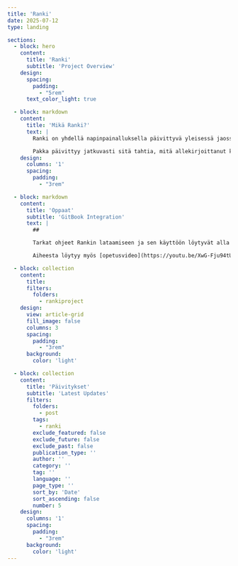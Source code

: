 ```yaml
---
title: 'Ranki'
date: 2025-07-12
type: landing

sections:
  - block: hero
    content:
      title: 'Ranki'
      subtitle: 'Project Overview'
    design:
      spacing:
        padding:
          - "5rem"
      text_color_light: true

  - block: markdown
    content:
      title: 'Mikä Ranki?'
      text: |
        Ranki on yhdellä napinpainalluksella päivittyvä yleisessä jaossa oleva lääketieteelliseen peruskoulutukseen keskittyvä Anki-pakka, jonka tarkoituksena on tehostaa oppimista ja ennalta kaikkea säästää opiskelijoiden aikaa. 

        Pakka päivittyy jatkuvasti sitä tahtia, mitä allekirjoittanut kerkeää. 
    design:
      columns: '1'
      spacing:
        padding:
          - "3rem"

  - block: markdown
    content:
      title: 'Oppaat'
      subtitle: 'GitBook Integration'
      text: |
        ## 

        Tarkat ohjeet Rankin lataamiseen ja sen käyttöön löytyvät alla olevasta GitBookista.

        Aiheesta löytyy myös [opetusvideo](https://youtu.be/XwG-Fju94tU?si=BmxbPRwGbzqZb5PK)

  - block: collection
    content:
      title: 
      filters:
        folders:
          - rankiproject
    design:
      view: article-grid
      fill_image: false
      columns: 3
      spacing:
        padding:
          - "3rem"
      background:
        color: 'light'

  - block: collection
    content:
      title: 'Päivitykset'
      subtitle: 'Latest Updates'
      filters:
        folders:
          - post
        tags:
          - ranki
        exclude_featured: false
        exclude_future: false
        exclude_past: false
        publication_type: ''
        author: ''
        category: ''
        tag: ''
        language: ''
        page_type: ''
        sort_by: 'Date'
        sort_ascending: false
        number: 5
    design:
      columns: '1'
      spacing:
        padding:
          - "3rem"
      background:
        color: 'light'
---
```


